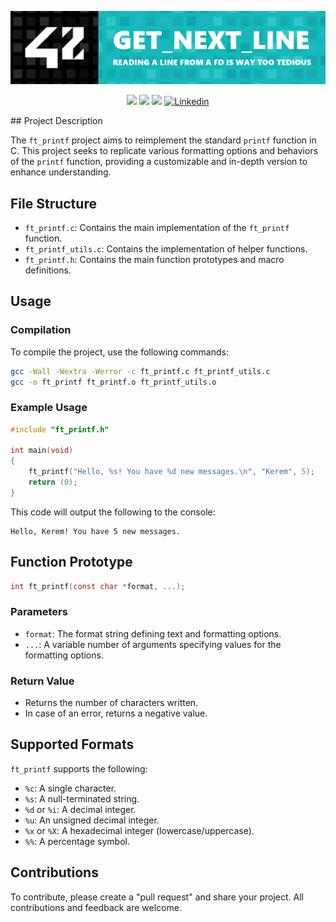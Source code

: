 <p align="center">
  <img src="https://github.com/jotavare/jotavare/blob/main/42/banners/piscine_and_common_core/github_piscine_and_common_core_banner_get_next_line.png">
</p>

<p align="center">
	<img src="https://img.shields.io/badge/status-finished-success?color=%2312bab9&style=flat-square" />
	<img src="https://img.shields.io/badge/evaluated-10%20%2F%2012%20%2F%202024-success?color=%2312bab9&style=flat-square" />
	<img src="https://img.shields.io/badge/score-100%20%2F%20100-success?color=%2312bab9&style=flat-square" />
	<a href='https://www.linkedin.com/in/kerem0zcn' target="_blank"><img alt='Linkedin' src='https://img.shields.io/badge/LinkedIn-100000?style=flat-square&logo=Linkedin&logoColor=white&labelColor=0A66C2&color=0A66C2'/></a>
</p>
## Project Description

The `ft_printf` project aims to reimplement the standard `printf` function in C. This project seeks to replicate various formatting options and behaviors of the `printf` function, providing a customizable and in-depth version to enhance understanding.

## File Structure

- `ft_printf.c`: Contains the main implementation of the `ft_printf` function.
- `ft_printf_utils.c`: Contains the implementation of helper functions.
- `ft_printf.h`: Contains the main function prototypes and macro definitions.

## Usage

### Compilation

To compile the project, use the following commands:

```bash
gcc -Wall -Wextra -Werror -c ft_printf.c ft_printf_utils.c
gcc -o ft_printf ft_printf.o ft_printf_utils.o
```

### Example Usage

```c
#include "ft_printf.h"

int main(void)
{
    ft_printf("Hello, %s! You have %d new messages.\n", "Kerem", 5);
    return (0);
}
```

This code will output the following to the console:

```
Hello, Kerem! You have 5 new messages.
```

## Function Prototype

```c
int ft_printf(const char *format, ...);
```

### Parameters
- `format`: The format string defining text and formatting options.
- `...`: A variable number of arguments specifying values for the formatting options.

### Return Value
- Returns the number of characters written.
- In case of an error, returns a negative value.

## Supported Formats

`ft_printf` supports the following:
- `%c`: A single character.
- `%s`: A null-terminated string.
- `%d` or `%i`: A decimal integer.
- `%u`: An unsigned decimal integer.
- `%x` or `%X`: A hexadecimal integer (lowercase/uppercase).
- `%%`: A percentage symbol.

## Contributions

To contribute, please create a "pull request" and share your project. All contributions and feedback are welcome.


